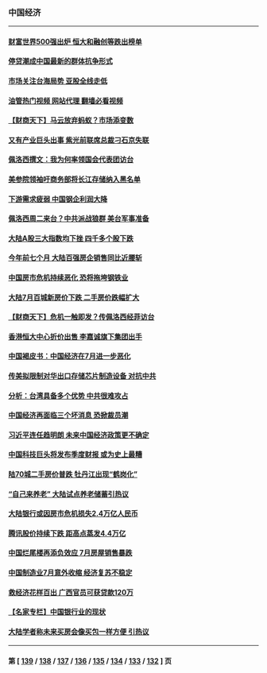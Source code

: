### 中国经济
---
#### [财富世界500强出炉 恒大和融创等跌出榜单](../../pages/ncid283/n13794673.md?08040445) 
#### [停贷潮成中国最新的群体抗争形式](../../pages/ncid283/n13794634.md?08040445) 
#### [市场关注台海局势 亚股全线走低](../../pages/ncid283/n13794444.md?08040445) 
#### [油管热门视频 网站代理 翻墙必看视频](http://209.222.30.114:81/youtube.html?08040445)
#### [【财商天下】马云放弃蚂蚁？市场添变数](../../pages/ncid283/n13794043.md?08040445) 
#### [又有产业巨头出事 紫光前联席总裁刁石京失联](../../pages/ncid283/n13794049.md?08040445) 
#### [佩洛西撰文：我为何率领国会代表团访台](../../pages/ncid283/n13794094.md?08040445) 
#### [美参院领袖吁商务部将长江存储纳入黑名单](../../pages/ncid283/n13793994.md?08040445) 
#### [下游需求疲弱 中国钢企利润大降](../../pages/ncid283/n13793953.md?08040445) 
#### [佩洛西周二来台？中共派战狼群 美台军事准备](../../pages/ncid283/n13793887.md?08040445) 
#### [大陆A股三大指数均下挫 四千多个股下跌](../../pages/ncid283/n13793786.md?08040445) 
#### [今年前七个月 大陆百强房企销售同比近腰斩](../../pages/ncid283/n13793746.md?08040445) 
#### [中国房市危机持续恶化 恐将拖垮钢铁业](../../pages/ncid283/n13793699.md?08040445) 
#### [大陆7月百城新房价下跌 二手房价跌幅扩大](../../pages/ncid283/n13793232.md?08040445) 
#### [【财商天下】危机一触即发？传佩洛西经菲访台](../../pages/ncid283/n13793484.md?08040445) 
#### [香港恒大中心折价出售 李嘉诚旗下集团出手](../../pages/ncid283/n13793468.md?08040445) 
#### [中国褐皮书：中国经济在7月进一步恶化](../../pages/ncid283/n13793440.md?08040445) 
#### [传美拟限制对华出口存储芯片制造设备 对抗中共](../../pages/ncid283/n13793310.md?08040445) 
#### [分析：台湾具备多个优势 中共很难攻占](../../pages/ncid283/n13793410.md?08040445) 
#### [中国经济再面临三个坏消息 恐掀裁员潮](../../pages/ncid283/n13793393.md?08040445) 
#### [习近平连任趋明朗 未来中国经济政策更不确定](../../pages/ncid283/n13793349.md?08040445) 
#### [中国科技巨头将发布季度财报 或为史上最糟](../../pages/ncid283/n13793131.md?08040445) 
#### [陆70城二手房价普跌 牡丹江出现“鹤岗化”](../../pages/ncid283/n13793013.md?08040445) 
#### [“自己来养老” 大陆试点养老储蓄引热议](../../pages/ncid283/n13792981.md?08040445) 
#### [大陆银行或因房市危机损失2.4万亿人民币](../../pages/ncid283/n13792911.md?08040445) 
#### [腾讯股价持续下跌 距高点蒸发4.4万亿](../../pages/ncid283/n13792791.md?08040445) 
#### [中国烂尾楼再添负效应 7月房屋销售暴跌](../../pages/ncid283/n13792762.md?08040445) 
#### [中国制造业7月意外收缩 经济复苏不稳定](../../pages/ncid283/n13792690.md?08040445) 
#### [救经济花样百出 广西官员可获贷款120万](../../pages/ncid283/n13792401.md?08040445) 
#### [【名家专栏】中国银行业的现状](../../pages/ncid283/n13792249.md?08040445) 
#### [大陆学者称未来买房会像买包一样方便 引热议](../../pages/ncid283/n13792227.md?08040445) 

---
#### 第 [ [139](./139.md?08040445) / [138](./138.md?08040445) / [137](./137.md?08040445) / [136](./136.md?08040445) / [135](./135.md?08040445) / [134](./134.md?08040445) / [133](./133.md?08040445) / [132](./132.md?08040445) ] 页
